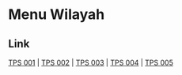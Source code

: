 # Menu Wilayah

## Link

[TPS 001](https://github.com/gigit-pemilu/pemilu-2024-62-kalimantan-tengah/tree/main/pileg-dpr/hitung-suara/sub/62-kalimantan-tengah/sub/07-seruyan/sub/06-seruyan-hilir-timur/sub/2004-kartika-bhakti/sub/001-tps)
 | 
[TPS 002](https://github.com/gigit-pemilu/pemilu-2024-62-kalimantan-tengah/tree/main/pileg-dpr/hitung-suara/sub/62-kalimantan-tengah/sub/07-seruyan/sub/06-seruyan-hilir-timur/sub/2004-kartika-bhakti/sub/002-tps)
 | 
[TPS 003](https://github.com/gigit-pemilu/pemilu-2024-62-kalimantan-tengah/tree/main/pileg-dpr/hitung-suara/sub/62-kalimantan-tengah/sub/07-seruyan/sub/06-seruyan-hilir-timur/sub/2004-kartika-bhakti/sub/003-tps)
 | 
[TPS 004](https://github.com/gigit-pemilu/pemilu-2024-62-kalimantan-tengah/tree/main/pileg-dpr/hitung-suara/sub/62-kalimantan-tengah/sub/07-seruyan/sub/06-seruyan-hilir-timur/sub/2004-kartika-bhakti/sub/004-tps)
 | 
[TPS 005](https://github.com/gigit-pemilu/pemilu-2024-62-kalimantan-tengah/tree/main/pileg-dpr/hitung-suara/sub/62-kalimantan-tengah/sub/07-seruyan/sub/06-seruyan-hilir-timur/sub/2004-kartika-bhakti/sub/005-tps)

